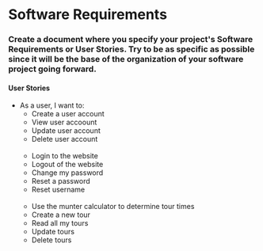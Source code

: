 # Software Requirements

### Create a document where you specify your project's Software Requirements or User Stories. Try to be as specific as possible since it will be the base of the organization of your software project going forward.

#### User Stories

- As a user, I want to:
  * Create a user account
  * View user accoount
  * Update user account
  * Delete user account  
    &nbsp;
  * Login to the website
  * Logout of the website
  * Change my password
  * Reset a password
  * Reset username  
    &nbsp;
  * Use the munter calculator to determine tour times
  * Create a new tour
  * Read all my tours
  * Update tours
  * Delete tours